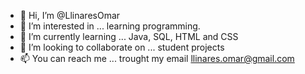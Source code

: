 - 👋 Hi, I’m @LlinaresOmar
- 👀 I’m interested in ... learning programming.
- 🌱 I’m currently learning ... Java, SQL, HTML and CSS
- 💞️ I’m looking to collaborate on ... student projects 
- 📫 You can reach me ... trought my email llinares.omar@gmail.com

<!---
LlinaresOmar/LlinaresOmar is a ✨ special ✨ repository because its `README.md` (this file) appears on your GitHub profile.
You can click the Preview link to take a look at your changes.
--->
